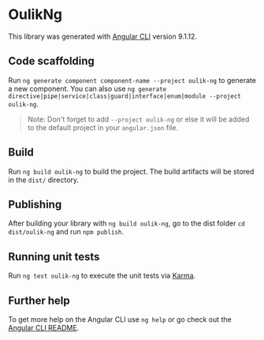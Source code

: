 # OulikNg

This library was generated with [Angular CLI](https://github.com/angular/angular-cli) version 9.1.12.

## Code scaffolding

Run `ng generate component component-name --project oulik-ng` to generate a new component. You can also use `ng generate directive|pipe|service|class|guard|interface|enum|module --project oulik-ng`.
> Note: Don't forget to add `--project oulik-ng` or else it will be added to the default project in your `angular.json` file. 

## Build

Run `ng build oulik-ng` to build the project. The build artifacts will be stored in the `dist/` directory.

## Publishing

After building your library with `ng build oulik-ng`, go to the dist folder `cd dist/oulik-ng` and run `npm publish`.

## Running unit tests

Run `ng test oulik-ng` to execute the unit tests via [Karma](https://karma-runner.github.io).

## Further help

To get more help on the Angular CLI use `ng help` or go check out the [Angular CLI README](https://github.com/angular/angular-cli/blob/master/README.md).
